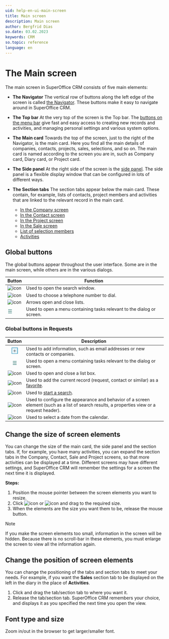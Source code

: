```yaml
---
uid: help-en-ui-main-screen
title: Main screen
description: Main screen
author: Bergfrid Dias
so.date: 03.02.2023
keywords: CRM
so.topic: reference
language: en
---
```


# The Main screen

The main screen in SuperOffice CRM consists of five main elements:

* **The Navigator**
    The vertical row of buttons along the left edge of the screen is called [the Navigator][1]. These buttons make it easy to navigate around in SuperOffice CRM.

* **The Top bar**
    At the very top of the screen is the Top bar. The [buttons on the menu bar][2] give fast and easy access to creating new records and activities, and managing personal settings and various system options.

* **The Main card**
    Towards the top of the screen, just to the right of the Navigator, is the main card. Here you find all the main details of companies, contacts, projects, sales, selections, and so on. The main card is named according to the screen you are in, such as Company card, Diary card, or Project card.

* **The Side panel**
    At the right side of the screen is the [side panel][3]. The side panel is a flexible display window that can be configured in lots of different ways.

* **The Section tabs**
    The section tabs appear below the main card. These contain, for example, lists of contacts, project members and activities that are linked to the relevant record in the main card.

  * [In the Company screen][10]
  * [In the Contact screen][11]
  * [In the Project screen][15]
  * [In the Sale screen][17]
  * [List of selection members][19]
  * [Activities][13]

## <a id="global-buttons" />Global buttons

The global buttons appear throughout the user interface. Some are in the main screen, while others are in the various dialogs.

| Button | Function |
|---|---|
| ![icon][img4] | Used to open the search window. |
| ![icon][img3] | Used to choose a telephone number to dial. |
| ![icon][img2] | Arrows open and close lists. |
| ![icon][img1] | Used to open a menu containing tasks relevant to the dialog or screen. |

### Global buttons in Requests

| Button | Description |
|:-:|---|
| ![icon][img8] | Used to add information, such as email addresses or new contacts or companies. |
| ![icon][img1] | Used to open a menu containing tasks relevant to the dialog or screen. |
| ![icon][img10] | Used to open and close a list box. |
| ![icon][img9] | Used to add the current record (request, contact or similar) as a [favorite][6]. |
| ![icon][img5] | Used to [start a search][4]. |
| ![icon][img6] | Used to configure the appearance and behavior of a screen element (such as a list of search results, a properties view or a request header). |
| ![icon][img7] | Used to select a date from the calendar. |

## Change the size of screen elements

You can change the size of the main card, the side panel and the section tabs. If, for example, you have many activities, you can expand the section tabs in the Company, Contact, Sale and Project screens, so that more activities can be displayed at a time. Different screens may have different settings, and SuperOffice CRM will remember the settings for a screen the next time it is displayed.

**Steps:**

1. Position the mouse pointer between the screen elements you want to resize.
2. Click ![icon][img11] or ![icon][img12] and drag to the required size.
3. When the elements are the size you want them to be, release the mouse button.

> [!NOTE]
> If you make the screen elements too small, information in the screen will be hidden. Because there is no scroll-bar in these elements, you must enlarge the screen to view all the information again.

## Change the position of screen elements

You can change the positioning of the tabs and section tabs to meet your needs. For example, if you want the **Sales** section tab to be displayed on the left in the diary in the place of **Activities**.

1. Click and drag the tab/section tab to where you want it.
2. Release the tab/section tab. SuperOffice CRM remembers your choice, and displays it as you specified the next time you open the view.

## Font type and size

Zoom in/out in the browser to get larger/smaller font.

<!-- Referenced links -->
[1]: navigator.md
[2]: buttons-in-menu-bar.md
[3]: side-panel.md
[4]: ../../../search-options/learn/in-service/index.md
[6]: ../../basics/fav.md
[10]: ../../../company/learn/screen/index.md
[11]: ../../../contact/learn/screen/index.md
[13]: ../../../diary/learn/screen/activities-tab.md
[15]: ../../../project/learn/screen/index.md
[17]: ../../../sale/learn/screen/index.md
[19]: ../../../search-options/selection/learn/screen/index.md

<!-- Referenced images -->
[img1]: ../../../../media/icons/btn-menu.png
[img8]: ../../../../media/icons/btn-add.png
[img2]: ../../../../../common/icons/dropdown-icon.png
[img3]: ../../../../../common/icons/phone.png
[img4]: ../../../../../common/icons/search-icon-black.png
[img5]: ../../../../../common/icons/search-icon-black.png
[img6]: ../../../../../common/icons/settingstools.png
[img7]: ../../../../../common/icons/pref-diary.png
[img9]: ../../../../../common/icons/favourite-no.png
[img10]: ../../../../../common/icons/dropdown-arrow.png
[img11]: ../../../../../common/icons/dragger-vert-h32.png
[img12]: ../../../../../common/icons/dragger-hori-h32.png
